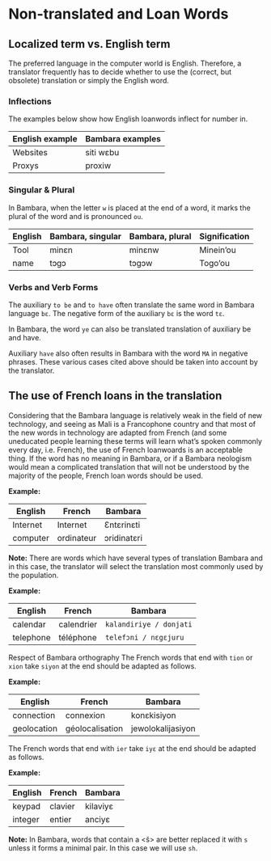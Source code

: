 # Non-translated and Loan Words

## Localized term vs. English term

The preferred language in the computer world is English. Therefore, a translator frequently has to decide whether to use the (correct, but obsolete) translation or simply the English word.

### Inflections

The examples below show how English loanwords inflect for number in.

|English example | Bambara examples |
| -------------- | ---------------- |
| Websites | siti wɛbu |
| Proxys | proxiw |

### Singular & Plural

In Bambara, when the letter `w` is placed at the end of a word, it marks the plural of the word and is pronounced `ou`.

| English | Bambara, singular | Bambara, plural | Signification |
| ------- | ----------------- | --------------- | ------------- |
| Tool | minɛn | minɛnw | Minein’ou |
| name | tɔgɔ | tɔgɔw | Togo’ou |

### Verbs and Verb Forms

The auxiliary `to be` and `to have` often translate the same word in Bambara language `bɛ`. The negative form of the auxiliary `bɛ` is the word `tɛ`.

In Bambara, the word `ye` can also be translated translation of auxiliary be and have.

Auxiliary `have` also often results in Bambara with the word `MA` in negative phrases. These various cases cited above should be taken into account by the translator.

## The use of French loans in the translation

Considering that the Bambara language is relatively weak in the field of new technology, and seeing as Mali is a Francophone country and that most of the new words in technology are adapted from French (and some uneducated people learning these terms will learn what’s spoken commonly every day, i.e. French), the use of French loanwoards is an acceptable thing. If the word has no meaning in Bambara, or if a Bambara neologism would mean a complicated translation that will not be understood by the majority of the people, French loan words should be used.

**Example:**

|English | French | Bambara |
| ------ | ------ | ------- |
| Internet | Internet | Ɛntɛrinɛti |
| computer | ordinateur | ɔridinatɛri |

**Note:** There are words which have several types of translation Bambara and in this case, the translator will select the translation most commonly used by the population.

**Example:**

|English | French | Bambara |
| ------ | ------ | ------- |
| calendar | calendrier | `kalandiriye / donjati` |
| telephone | téléphone | `telefɔni / nɛgɛjuru` |

Respect of Bambara orthography
The French words that end with `tion` or `xion` take `siyon` at the end should be adapted as follows.

**Example:**

|English | French | Bambara |
| ------ | ------ | ------- |
| connection | connexion | konɛkisiyon |
| geolocation | géolocalisation | jewolokalijasiyon |

The French words that end with `ier` take `iyɛ` at the end should be adapted as follows.

**Example:**

|English | French | Bambara |
| ------ | ------ | ------- |
| keypad | clavier | kilaviyɛ |
| integer | entier | anciyɛ |

**Note:** In Bambara, words that contain a <š> are better replaced it with `s` unless it forms a minimal pair. In this case we will use `sh`.

